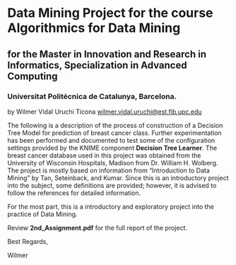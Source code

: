 # Data Mining Project for the course Algorithmics for Data Mining
## for the Master in Innovation and Research in Informatics, Specialization in Advanced Computing
### Universitat Politėcnica de Catalunya, Barcelona.
by Wilmer Vidal Uruchi Ticona wilmer.vidal.uruchi@est.fib.upc.edu

The following is a description of the process of construction of a Decision Tree Model for prediction of breast cancer class. Further experimentation has been performed and documented to test some of the configuration settings provided by the KNIME component __Decision Tree Learner__. The breast cancer database used in this project was obtained from the University of Wisconsin Hospitals, Madison from Dr. William H. Wolberg. The project is mostly based on information from “Introduction to Data Mining” by Tan, Seteinback, and Kumar. Since this is an introductory project into the subject, some definitions are provided; however, it is advised to follow the references for detailed information.

For the most part, this is a introductory and exploratory project into the practice of Data Mining.

Review __2nd_Assignment.pdf__ for the full report of the project.

Best Regards,

Wilmer
